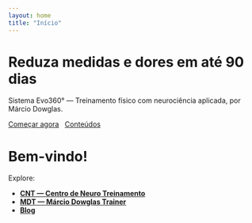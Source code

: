 ```yaml
---
layout: home
title: "Início"
---
```


<div class="hero">
  <h1>Reduza medidas e dores em até 90 dias</h1>
  <p class="lead">Sistema Evo360° — Treinamento físico com neurociência aplicada, por Márcio Dowglas.</p>
  <p style="margin-top:.8rem;">
    <a class="btn" href="/pages/contato/">Começar agora</a>
    &nbsp; <a class="btn" href="/blog/">Conteúdos</a>
  </p>
</div>

# Bem-vindo!

Explore:
- **[CNT — Centro de Neuro Treinamento](/pages/sobre/#cnt)**
- **[MDT — Márcio Dowglas Trainer](/pages/sobre/#mdt)**
- **[Blog](/blog/)**

